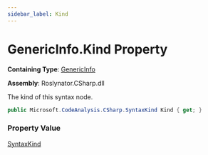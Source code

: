 ```yaml
---
sidebar_label: Kind
---
```


# GenericInfo\.Kind Property

**Containing Type**: [GenericInfo](../index.md)

**Assembly**: Roslynator\.CSharp\.dll

  
The kind of this syntax node\.

```csharp
public Microsoft.CodeAnalysis.CSharp.SyntaxKind Kind { get; }
```

### Property Value

[SyntaxKind](https://docs.microsoft.com/en-us/dotnet/api/microsoft.codeanalysis.csharp.syntaxkind)

